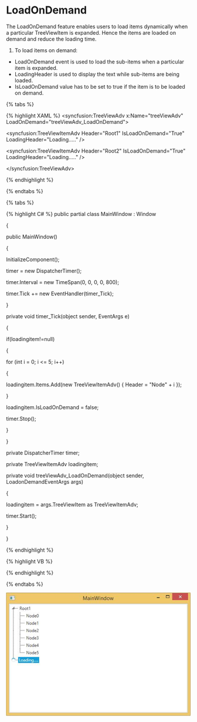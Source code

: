 # LoadOnDemand

The LoadOnDemand feature enables users to load items dynamically when a particular TreeViewItem is expanded. Hence the items are loaded on demand and reduce the loading time.

1. To load items on demand: 
  * LoadOnDemand event is used to load the sub-items when a particular item is expanded.
  * LoadingHeader is used to display the text while sub-items are being loaded.
  * IsLoadOnDemand value has to be set to true if the item is to be loaded on demand.

{% tabs %}

{% highlight XAML %}
<syncfusion:TreeViewAdv x:Name="treeViewAdv" LoadOnDemand="treeViewAdv_LoadOnDemand">

<syncfusion:TreeViewItemAdv Header="Root1" IsLoadOnDemand="True" LoadingHeader="Loading....." />

<syncfusion:TreeViewItemAdv Header="Root2" IsLoadOnDemand="True" LoadingHeader="Loading....." />

</syncfusion:TreeViewAdv>


{% endhighlight %}

{% endtabs %}

{% tabs %}

{% highlight C# %}
public partial class MainWindow : Window

{

public MainWindow()

{

InitializeComponent();

timer = new DispatcherTimer();

timer.Interval = new TimeSpan(0, 0, 0, 0, 800);

timer.Tick += new EventHandler(timer_Tick);

}

private void timer_Tick(object sender, EventArgs e)

{

if(loadingitem!=null)

{

for (int i = 0; i <= 5; i++)

{

loadingitem.Items.Add(new TreeViewItemAdv() { Header = "Node" + i });

}

loadingitem.IsLoadOnDemand = false;

timer.Stop();

}

}

private DispatcherTimer timer;

private TreeViewItemAdv loadingitem;

private void treeViewAdv_LoadOnDemand(object sender, LoadonDemandEventArgs args)

{

loadingitem = args.TreeViewItem as TreeViewItemAdv;

timer.Start();

}

}

{% endhighlight %}

{% highlight VB %}

{% endhighlight %}

{% endtabs %}  

![](LoadOnDemand_images/LoadOnDemand_img1.jpeg)


